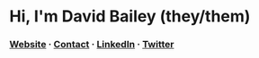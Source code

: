 # Hi, I'm David Bailey (they/them)

### [Website](https://davidbailey.codes/) · [Contact](https://davidbailey.codes/contact) · [LinkedIn](https://www.linkedin.com/in/davidjb2/) · [Twitter](https://twitter.com/intent/follow?screen_name=davidbailey00)
